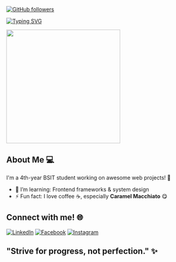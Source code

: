 [![GitHub followers](https://img.shields.io/github/followers/crlorbi?label=Follow&style=social)](https://github.com/crlorbi)

[![Typing SVG](https://readme-typing-svg.herokuapp.com?font=Poppins&size=24&duration=4000&color=F75C7E&center=true&vCenter=true&width=500&lines=Hi+there!+I'm+Carlo)](https://git.io/typing-svg)

<img src="https://media.giphy.com/media/1FbU0sArGktaGGDe99/giphy.gif" width="300"/>

## About Me 💻
I'm a 4th-year BSIT student working on awesome web projects! 🚀  

- 🌱 I’m learning: Frontend frameworks & system design
- ⚡ Fun fact: I love coffee ☕, especially **Caramel Macchiato** 😋

## Connect with me! 🌐
[![LinkedIn](https://img.shields.io/badge/-LinkedIn-blue?style=flat&logo=Linkedin&logoColor=white)](https://www.linkedin.com/in/crlorbi/)
[![Facebook](https://img.shields.io/badge/-Facebook-blue?style=flat&logo=Facebook&logoColor=white)](https://facebook.com/crlorbii)
[![Instagram](https://img.shields.io/badge/-Instagram-purple?style=flat&logo=Instagram&logoColor=white)](https://instagram.com/crlorbi)

## "Strive for progress, not perfection." ✨
